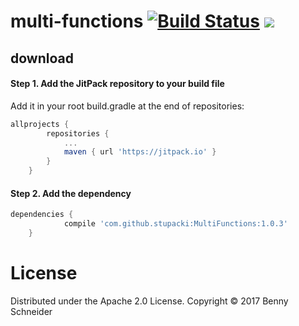 # multi-functions [![Build Status](https://travis-ci.org/stupacki/MultiFunctions.svg?branch=master)](https://travis-ci.org/stupacki/MultiFunctions) [![](https://jitpack.io/v/stupacki/MultiFunctions.svg)](https://jitpack.io/#stupacki/MultiFunctions)

## download

#### Step 1. Add the JitPack repository to your build file
Add it in your root build.gradle at the end of repositories:
```gradle
allprojects {
	   	repositories {
	    	...
		    maven { url 'https://jitpack.io' }
	    }
	}
```

#### Step 2. Add the dependency
```gradle
dependencies {
	        compile 'com.github.stupacki:MultiFunctions:1.0.3'
	}
```

# License

Distributed under the Apache 2.0 License. Copyright © 2017 Benny Schneider